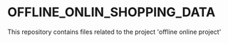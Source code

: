 # OFFLINE_ONLIN_SHOPPING_DATA
This repository contains files related to the project 'offline online project'
